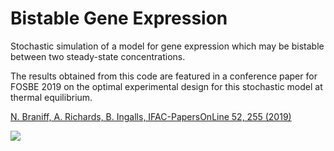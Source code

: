 # Bistable Gene Expression

Stochastic simulation of a model for gene expression which may be bistable between two steady-state concentrations.

The results obtained from this code are featured in a conference paper for FOSBE 2019 on the optimal experimental design for this stochastic model at thermal equilibrium.

[N. Braniff, A. Richards, B. Ingalls, IFAC-PapersOnLine 52, 255 (2019)](https://doi.org/10.1016/j.ifacol.2019.12.267)

![](GillespieSSA/TimeSeries.gif)
